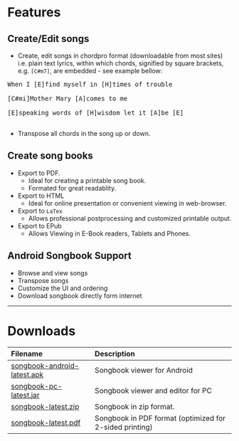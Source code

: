 # Features #

## Create/Edit songs ##
  * Create, edit songs in chordpro format (downloadable from most sites) i.e. plain text lyrics, within which chords, signified by square brackets, e.g. `[C#m7]`, are embedded - see example bellow:
<pre>
When I [E]find myself in [H]times of trouble<br>
[C#mi]Mother Mary [A]comes to me<br>
[E]speaking words of [H]wisdom let it [A]be [E]<br>
</pre>
  * Transpose all chords in the song up or down.

## Create song books ##
  * Export to PDF.
    * Ideal for creating a printable song book.
    * Formated for great readablity.
  * Export to HTML
    * Ideal for online presentation or convenient viewing in web-browser.
  * Export to `LaTex`
    * Allows professional postprocessing and customized printable output.
  * Export to EPub
    * Allows Viewing in E-Book readers, Tablets and Phones.

## Android Songbook Support ##
  * Browse and view songs
  * Transpose songs
  * Customize the UI and ordering
  * Download songbook directly form internet


---


# Downloads #
| **Filename** | **Description** |
|:-------------|:----------------|
| [songbook-android-latest.apk](https://googledrive.com/host/0BznOrrT91QSMOUxSUXBlN2YxRXc/songbook-android-latest.apk?1) | Songbook viewer for Android |
| [songbook-pc-latest.jar](https://googledrive.com/host/0BznOrrT91QSMOUxSUXBlN2YxRXc/songbook-pc-latest.jar?1) | Songbook viewer and editor for PC |
| [songbook-latest.zip](https://googledrive.com/host/0BznOrrT91QSMOUxSUXBlN2YxRXc/songbook-latest.zip?1) | Songbook in zip format. |
| [songbook-latest.pdf](https://googledrive.com/host/0BznOrrT91QSMOUxSUXBlN2YxRXc/songbook-latest.pdf?1) | Songbook in PDF format (optimized for 2-sided printing) |